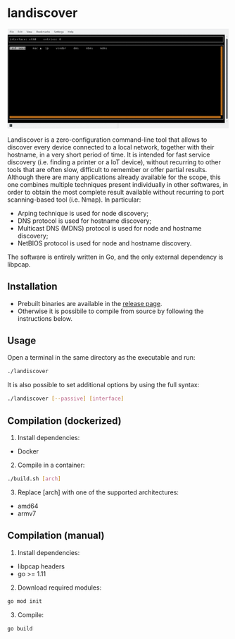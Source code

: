 
# landiscover

![](readme_assets/animated.gif)

Landiscover is a zero-configuration command-line tool that allows to discover every device connected to a local network, together with their hostname, in a very short period of time. It is intended for fast service discovery (i.e. finding a printer or a IoT device), without recurring to other tools that are often slow, difficult to remember or offer partial results. Although there are many applications already available for the scope, this one combines multiple techniques present individually in other softwares, in order to obtain the most complete result available without recurring to port scanning-based tool (i.e. Nmap). In particular:
* Arping technique is used for node discovery;
* DNS protocol is used for hostname discovery;
* Multicast DNS (MDNS) protocol is used for node and hostname discovery;
* NetBIOS protocol is used for node and hostname discovery.

The software is entirely written in Go, and the only external dependency is libpcap.


## Installation

* Prebuilt binaries are available in the [release page](https://github.com/gswly/landiscover/releases).
* Otherwise it is possibile to compile from source by following the instructions below.


## Usage

Open a terminal in the same directory as the executable and run:
```bash
./landiscover
```

It is also possible to set additional options by using the full syntax:
```bash
./landiscover [--passive] [interface]
```

## Compilation (dockerized)

1) Install dependencies:
* Docker

2) Compile in a container:
```bash
./build.sh [arch]
```

3) Replace [arch] with one of the supported architectures:
* amd64
* armv7

## Compilation (manual)

1) Install dependencies:
* libpcap headers
* go >= 1.11

2) Download required modules:
```bash
go mod init
```

3) Compile:
```
go build
```
